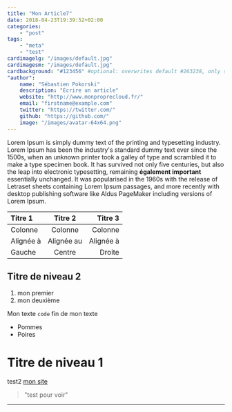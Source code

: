 ```yaml
---
title: "Mon Article7"
date: 2018-04-23T19:39:52+02:00
categories:
    - "post"
tags:
    - "meta"
    - "test"
cardimagelg: "/images/default.jpg"
cardimagesm: "/images/default.jpg"
cardbackground: "#123456" #optional: overwrites default #263238, only shows when no image specified.
"author":
    name: "Sébastien Pokorski"
    description: "Ecrire un article"
    website: "http://www.monproprecloud.fr/"
    email: "firstname@example.com"
    twitter: "https://twitter.com/"
    github: "https://github.com/"
    image: "/images/avatar-64x64.png"
---
```

Lorem Ipsum is simply dummy text of the printing and typesetting industry.
Lorem Ipsum has been the industry's standard dummy text ever since the 1500s,
when an unknown printer took a galley of type and scrambled it to make a type
specimen book. <!--more--> It has survived not only five centuries, but also the leap into
electronic typesetting, remaining __également important__ essentially unchanged. It was popularised in
the 1960s with the release of Letraset sheets containing Lorem Ipsum passages,
and more recently with desktop publishing software like Aldus PageMaker
including versions of Lorem Ipsum.

| Titre 1       |     Titre 2     |        Titre 3 |
| :------------ | :-------------: | -------------: |
| Colonne       |     Colonne     |        Colonne |
| Alignée à     |   Alignée au    |      Alignée à |
| Gauche        |     Centre      |         Droite |

Titre de niveau 2
-------------------
1. mon premier
2. mon deuxième

Mon texte `code` fin de mon texte

* Pommes
* Poires

Titre de niveau 1
=====================
test2
[mon site](https://www.monproprecloud.fr "mon site")


> "test pour voir"
---
